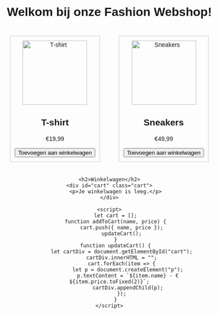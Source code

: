 <!DOCTYPE html>
<html lang="nl">
<head>
    <meta charset="UTF-8">
    <meta name="viewport" content="width=device-width, initial-scale=1.0">
    <title>Fashion Webshop</title>
    <style>
        body { font-family: Arial, sans-serif; text-align: center; }
        .product { display: inline-block; margin: 20px; padding: 10px; border: 1px solid #ccc; }
        .product img { width: 150px; height: 150px; }
        .cart { margin-top: 20px; }
    </style>
</head>
<body>
    <h1>Welkom bij onze Fashion Webshop!</h1>
    <div id="products">
        <div class="product">
            <img src="shirt.jpg" alt="T-shirt">
            <h2>T-shirt</h2>
            <p>€19,99</p>
            <button onclick="addToCart('T-shirt', 19.99)">Toevoegen aan winkelwagen</button>
        </div>
        <div class="product">
            <img src="sneakers.jpg" alt="Sneakers">
            <h2>Sneakers</h2>
            <p>€49,99</p>
            <button onclick="addToCart('Sneakers', 49.99)">Toevoegen aan winkelwagen</button>
        </div>
    </div>
    
    <h2>Winkelwagen</h2>
    <div id="cart" class="cart">
        <p>Je winkelwagen is leeg.</p>
    </div>
    
    <script>
        let cart = [];
        function addToCart(name, price) {
            cart.push({ name, price });
            updateCart();
        }
        function updateCart() {
            let cartDiv = document.getElementById("cart");
            cartDiv.innerHTML = "";
            cart.forEach(item => {
                let p = document.createElement("p");
                p.textContent = `${item.name} - €${item.price.toFixed(2)}`;
                cartDiv.appendChild(p);
            });
        }
    </script>
</body>
</html>

